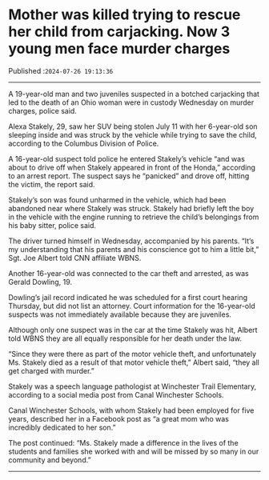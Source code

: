 # Mother was killed trying to rescue her child from carjacking. Now 3 young men face murder charges

Published :`2024-07-26 19:13:36`

---

A 19-year-old man and two juveniles suspected in a botched carjacking that led to the death of an Ohio woman were in custody Wednesday on murder charges, police said.

Alexa Stakely, 29, saw her SUV being stolen July 11 with her 6-year-old son sleeping inside and was struck by the vehicle while trying to save the child, according to the Columbus Division of Police.

A 16-year-old suspect told police he entered Stakely’s vehicle “and was about to drive off when Stakely appeared in front of the Honda,” according to an arrest report. The suspect says he “panicked” and drove off, hitting the victim, the report said.

Stakely’s son was found unharmed in the vehicle, which had been abandoned near where Stakely was struck. Stakely had briefly left the boy in the vehicle with the engine running to retrieve the child’s belongings from his baby sitter, police said.

The driver turned himself in Wednesday, accompanied by his parents. “It’s my understanding that his parents and his conscience got to him a little bit,” Sgt. Joe Albert told CNN affiliate WBNS.

Another 16-year-old was connected to the car theft and arrested, as was Gerald Dowling, 19.

Dowling’s jail record indicated he was scheduled for a first court hearing Thursday, but did not list an attorney. Court information for the 16-year-old suspects was not immediately available because they are juveniles.

Although only one suspect was in the car at the time Stakely was hit, Albert told WBNS they are all equally responsible for her death under the law.

“Since they were there as part of the motor vehicle theft, and unfortunately Ms. Stakely died as a result of that motor vehicle theft,” Albert said, “they all get charged with murder.”

Stakely was a speech language pathologist at Winchester Trail Elementary, according to a social media post from Canal Winchester Schools.

Canal Winchester Schools, with whom Stakely had been employed for five years, described her in a Facebook post as “a great mom who was incredibly dedicated to her son.”

The post continued: “Ms. Stakely made a difference in the lives of the students and families she worked with and will be missed by so many in our community and beyond.”

---

